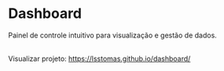 <h1>Dashboard</h1>
Painel de controle intuitivo para visualização e gestão de dados.
<br><br>

Visualizar projeto: https://lsstomas.github.io/dashboard/
